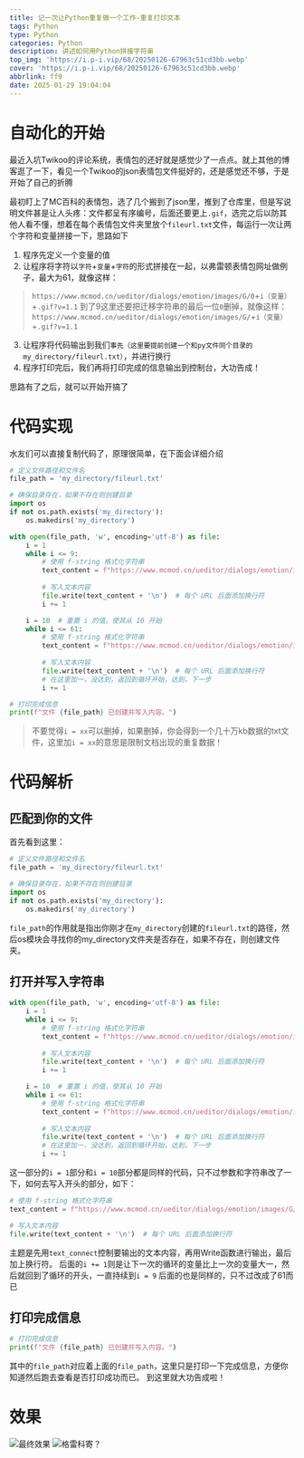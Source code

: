```yaml
---
title: 记一次让Python重复做一个工作-重复打印文本
tags: Python
type: Python
categories: Python
description: 讲述如何用Python拼接字符串
top_img: 'https://i.p-i.vip/68/20250126-67963c51cd3bb.webp'
cover: 'https://i.p-i.vip/68/20250126-67963c51cd3bb.webp'
abbrlink: ff9
date: 2025-01-29 19:04:04
---
```


# 自动化的开始

最近入坑Twikoo的评论系统，表情包的还好就是感觉少了一点点。就上其他的博客逛了一下，看见一个Twikoo的json表情包文件挺好的，还是感觉还不够，于是开始了自己的折腾

最初盯上了MC百科的表情包，选了几个搬到了json里，推到了仓库里，但是写说明文件甚是让人头疼：文件都呈有序编号，后面还要更上`.gif`，选完之后以防其他人看不懂，想着在每个表情包文件夹里放个`fileurl.txt`文件，每运行一次让两个字符和变量拼接一下，思路如下
1. 程序先定义一个变量的值
2. 让程序将字符以`字符`+`变量`+`字符`的形式拼接在一起，以弗雷顿表情包网址做例子，最大为61，就像这样：

> `https://www.mcmod.cn/ueditor/dialogs/emotion/images/G/0`+`i（变量）`+`.gif?v=1.1`
> 到了9这里还要把迁移字符串的最后一位`0`删掉，就像这样：
> `https://www.mcmod.cn/ueditor/dialogs/emotion/images/G/`+`i（变量）`+`.gif?v=1.1`

3. 让程序将代码输出到我们`事先（这里要提前创建一个和py文件同个目录的my_directory/fileurl.txt）`，并进行换行
4. 程序打印完后，我们再将打印完成的信息输出到控制台，大功告成！

思路有了之后，就可以开始开搞了

# 代码实现
水友们可以直接复制代码了，原理很简单，在下面会详细介绍

```python
# 定义文件路径和文件名
file_path = 'my_directory/fileurl.txt'

# 确保目录存在，如果不存在则创建目录
import os
if not os.path.exists('my_directory'):
    os.makedirs('my_directory')

with open(file_path, 'w', encoding='utf-8') as file:
    i = 1
    while i <= 9:
        # 使用 f-string 格式化字符串
        text_content = f"https://www.mcmod.cn/ueditor/dialogs/emotion/images/G/0{i}.gif?v=1.1"
        
        # 写入文本内容
        file.write(text_content + '\n')  # 每个 URL 后面添加换行符
        i += 1

    i = 10  # 重置 i 的值，使其从 10 开始
    while i <= 61:
        # 使用 f-string 格式化字符串
        text_content = f"https://www.mcmod.cn/ueditor/dialogs/emotion/images/G/{i}.gif?v=1.1"
        
        # 写入文本内容
        file.write(text_content + '\n')  # 每个 URL 后面添加换行符
        # 在这里加一，没达到，返回到循环开始，达到，下一步
        i += 1

# 打印完成信息
print(f"文件 {file_path} 已创建并写入内容。")
```

> 不要觉得`i = xx`可以删掉，如果删掉，你会得到一个几十万kb数据的txt文件，这里加`i = xx`的意思是限制文档出现的重复数据！

# 代码解析

## 匹配到你的文件

首先看到这里：

```python
# 定义文件路径和文件名
file_path = 'my_directory/fileurl.txt'

# 确保目录存在，如果不存在则创建目录
import os
if not os.path.exists('my_directory'):
    os.makedirs('my_directory')
```

`file_path`的作用就是指出你刚才在`my_directory`创建的`fileurl.txt`的路径，然后os模块会寻找你的my_directory文件夹是否存在，如果不存在，则创建文件夹。

## 打开并写入字符串

```python
with open(file_path, 'w', encoding='utf-8') as file:
    i = 1
    while i <= 9:
        # 使用 f-string 格式化字符串
        text_content = f"https://www.mcmod.cn/ueditor/dialogs/emotion/images/G/0{i}.gif?v=1.1"
        
        # 写入文本内容
        file.write(text_content + '\n')  # 每个 URL 后面添加换行符
        i += 1

    i = 10  # 重置 i 的值，使其从 10 开始
    while i <= 61:
        # 使用 f-string 格式化字符串
        text_content = f"https://www.mcmod.cn/ueditor/dialogs/emotion/images/G/{i}.gif?v=1.1"
        
        # 写入文本内容
        file.write(text_content + '\n')  # 每个 URL 后面添加换行符
        # 在这里加一，没达到，返回到循环开始，达到，下一步
        i += 1
```
这一部分的`i = 1`部分和`i = 10`部分都是同样的代码，只不过参数和字符串改了一下，如何去写入开头的部分，如下：

```python
# 使用 f-string 格式化字符串
text_content = f"https://www.mcmod.cn/ueditor/dialogs/emotion/images/G/0{i}.gif?v=1.1"

# 写入文本内容
file.write(text_content + '\n')  # 每个 URL 后面添加换行符
```
主题是先用`text_connect`控制要输出的文本内容，再用Write函数进行输出，最后加上换行符。
后面的`i += 1`则是让下一次的循环的变量比上一次的变量大一，然后就回到了循环的开头，一直持续到`i = 9`
后面的也是同样的，只不过改成了61而已

## 打印完成信息

```python
# 打印完成信息
print(f"文件 {file_path} 已创建并写入内容。")
```
其中的`file_path`对应着上面的`file_path`，这里只是打印一下完成信息，方便你知道然后跑去查看是否打印成功而已。
到这里就大功告成啦！

# 效果
![最终效果](https://i.p-i.vip/68/20250130-679b87e0054ae.png)
![格雷科寄？](https://i.p-i.vip/68/20250130-679b87de6c9c0.png)